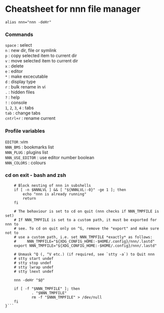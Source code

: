 # Cheatsheet for nnn file manager

`alias nnn="nnn -deHr"`

### Commands

`space` : select\
`n` : new dir, file or symlink\
`p` : copy selected item to current dir\
`v` : move selected item to current dir\
`x` : delete\
`e` : editor\
`*` : make excecutable\
`d` : display type\
`r` : bulk rename in vi\
`.` : hidden files\
`?` : help\
`!` : console\
`1`, `2`, `3`, `4` : tabs\
`tab` : change tabs\
`cntrl+r` : rename current

### Profile variables

`EDITOR` :vim\
`NNN_BMS` : bookmarks list\
`NNN_PLUG` : plugins list\
`NNN_USE_EDITOR` : use editor number boolean\
`NNN_COLORS` : colours

### cd on exit - bash and zsh

```n () {
    # Block nesting of nnn in subshells
    if [ -n $NNNLVL ] && [ "${NNNLVL:-0}" -ge 1 ]; then
        echo "nnn is already running"
        return
    fi

    # The behaviour is set to cd on quit (nnn checks if NNN_TMPFILE is set)
    # If NNN_TMPFILE is set to a custom path, it must be exported for nnn to
    # see. To cd on quit only on ^G, remove the "export" and make sure not to
    # use a custom path, i.e. set NNN_TMPFILE *exactly* as follows:
    #     NNN_TMPFILE="${XDG_CONFIG_HOME:-$HOME/.config}/nnn/.lastd"
    export NNN_TMPFILE="${XDG_CONFIG_HOME:-$HOME/.config}/nnn/.lastd"

    # Unmask ^Q (, ^V etc.) (if required, see `stty -a`) to Quit nnn
    # stty start undef
    # stty stop undef
    # stty lwrap undef
    # stty lnext undef

    nnn -deHr "$@"

    if [ -f "$NNN_TMPFILE" ]; then
            . "$NNN_TMPFILE"
            rm -f "$NNN_TMPFILE" > /dev/null
    fi
}```
